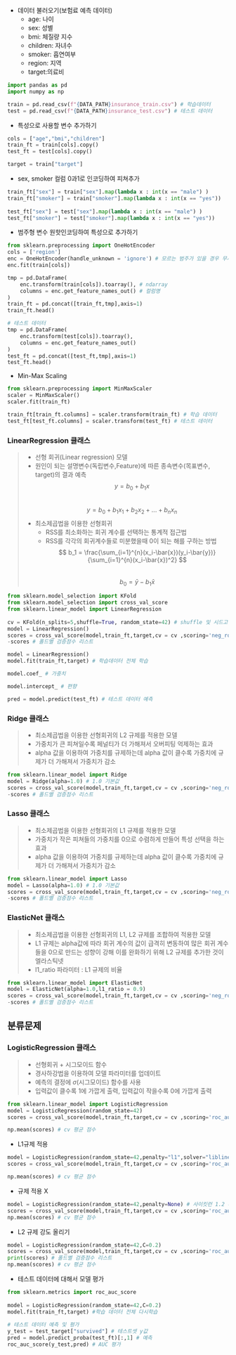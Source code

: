 - 데이터 불러오기(보험료 예측 데이터)
	- age: 나이
	- sex: 성별  
	- bmi: 체질량 지수  
	- children: 자녀수  
	- smoker: 흡연여부  
	- region: 지역  
	- target:의료비
```python
import pandas as pd
import numpy as np

train = pd.read_csv(f"{DATA_PATH}insurance_train.csv") # 학습데이터
test = pd.read_csv(f"{DATA_PATH}insurance_test.csv") # 테스트 데이터
```

- 특성으로 사용할 변수 추가하기
```python
cols = ["age","bmi","children"]  
train_ft = train[cols].copy()  
test_ft = test[cols].copy()

target = train["target"]
```

- sex, smoker 컬럼 0과1로 인코딩하여 피쳐추가
```python
train_ft["sex"] = train["sex"].map(lambda x : int(x == "male") )  
train_ft["smoker"] = train["smoker"].map(lambda x : int(x == "yes"))  
  
test_ft["sex"] = test["sex"].map(lambda x : int(x == "male") )  
test_ft["smoker"] = test["smoker"].map(lambda x : int(x == "yes"))
```

- 범주형 변수 원핫인코딩하여 특성으로 추가하기
```python
from sklearn.preprocessing import OneHotEncoder  
cols = ['region']  
enc = OneHotEncoder(handle_unknown = 'ignore') # 모르는 범주가 있을 경우 무시  
enc.fit(train[cols])
```

```python
tmp = pd.DataFrame(  
    enc.transform(train[cols]).toarray(), # ndarray  
    columns = enc.get_feature_names_out() # 컬럼명  
)  
train_ft = pd.concat([train_ft,tmp],axis=1)  
train_ft.head()

# 테스트 데이터  
tmp = pd.DataFrame(  
    enc.transform(test[cols]).toarray(),  
    columns = enc.get_feature_names_out()  
)  
test_ft = pd.concat([test_ft,tmp],axis=1)  
test_ft.head()
```

- Min-Max Scaling
```python
from sklearn.preprocessing import MinMaxScaler  
scaler = MinMaxScaler()  
scaler.fit(train_ft)

train_ft[train_ft.columns] = scaler.transform(train_ft) # 학습 데이터
test_ft[test_ft.columns] = scaler.transform(test_ft) # 테스트 데이터
```



### LinearRegression 클래스
> - 선형 회귀(Linear regression) 모델
> - 원인이 되는 설명변수(독립변수,Feature)에 따른 종속변수(목표변수, target)의 결과 예측
> $$  
y = b_0 + b_1x  
$$  
> $$  
y = b_0 + b_1x_1 +  b_2x_2 + ... + b_nx_n  
$$  
> - 최소제곱법을 이용한 선형회귀
> 	- RSS를 최소화하는 회귀 계수를 선택하는 통계적 접근법
> 	- RSS를 각각의 회귀계수들로 미분했을때 0이 되는 해를 구하는 방법  
> $$  
b_1 = \frac{\sum_{i=1}^{n}(x_i-\bar{x})(y_i-\bar{y})}{\sum_{i=1}^{n}(x_i-\bar{x})^2}  
$$  
> $$  
b_0 = \bar{y}-b_1\bar{x}  
$$

```python
from sklearn.model_selection import KFold  
from sklearn.model_selection import cross_val_score  
from sklearn.linear_model import LinearRegression  
  
cv = KFold(n_splits=5,shuffle=True, random_state=42) # shuffle 및 시드고정 할 것  
model = LinearRegression()
scores = cross_val_score(model,train_ft,target,cv = cv ,scoring='neg_root_mean_squared_error',n_jobs = -1)
-scores # 폴드별 검증점수 리스트
```

```python
model = LinearRegression()  
model.fit(train_ft,target) # 학습데이터 전체 학습

model.coef_ # 가중치

model.intercept_ # 편향

pred = model.predict(test_ft) # 테스트 데이터 예측
```

### Ridge 클래스  
> - 최소제곱법을 이용한 선형회귀의 L2 규제를 적용한 모델
> - 가중치가 큰 피쳐일수록 페널티가 더 가해져서 오버피팅 억제하는 효과
> - alpha 값을 이용하여 가중치를 규제하는데 alpha 값이 클수록 가중치에 규제가 더 가해져서 가중치가 감소

```python
from sklearn.linear_model import Ridge  
model = Ridge(alpha=1.0) # 1.0 기본값  
scores = cross_val_score(model,train_ft,target,cv = cv ,scoring='neg_root_mean_squared_error',n_jobs = -1)  
-scores # 폴드별 검증점수 리스트
```

### Lasso 클래스  
> - 최소제곱법을 이용한 선형회귀의 L1 규제를 적용한 모델
> - 가중치가 작은 피쳐들의 가중치를 0으로 수렴하게 만들어 특성 선택을 하는 효과
> - alpha 값을 이용하여 가중치를 규제하는데 alpha 값이 클수록 가중치에 규제가 더 가해져서 가중치가 감소
```python
from sklearn.linear_model import Lasso  
model = Lasso(alpha=1.0) # 1.0 기본값  
scores = cross_val_score(model,train_ft,target,cv = cv ,scoring='neg_root_mean_squared_error',n_jobs = -1)  
-scores # 폴드별 검증점수 리스트
```

### ElasticNet 클래스  
> - 최소제곱법을 이용한 선형회귀의 L1, L2 규제를 조합하여 적용한 모델
> - L1 규제는 alpha값에 따라 회귀 계수의 값이 급격히 변동하여 많은 회귀 계수들을  0으로 만드는 성향이 강해 이를 완화하기 위해 L2 규제를 추가한 것이 엘라스틱넷
> - l1_ratio 파라미터 : L1 규제의 비율
```python
from sklearn.linear_model import ElasticNet  
model = ElasticNet(alpha=1.0,l1_ratio = 0.9)  
scores = cross_val_score(model,train_ft,target,cv = cv ,scoring='neg_root_mean_squared_error',n_jobs = -1)  
-scores # 폴드별 검증점수 리스트
```


## 분류문제
### LogisticRegression 클래스
> - 선형회귀 + 시그모이드 함수
> - 경사하강법을 이용하여 모델 파라미터를 업데이트
> - 예측의 결정에 $\sigma$(시그모이드) 함수를 사용
> - 입력값이 클수록 1에 가깝게 출력, 입력값이 작을수록 0에 가깝게 출력
```python
from sklearn.linear_model import LogisticRegression
model = LogisticRegression(random_state=42)
scores = cross_val_score(model,train_ft,target,cv = cv ,scoring='roc_auc',n_jobs = -1)

np.mean(scores) # cv 평균 점수
```

- L1규제 적용
```python
model = LogisticRegression(random_state=42,penalty="l1",solver="liblinear")  
scores = cross_val_score(model,train_ft,target,cv = cv ,scoring='roc_auc',n_jobs = -1)  

np.mean(scores) # cv 평균 점수
```

- 규제 적용 X
```python
model = LogisticRegression(random_state=42,penalty=None) # 사이킷런 1.2 버전 이상일경우에는 None 을 penalty에 인수로 줘야함  
scores = cross_val_score(model,train_ft,target,cv = cv ,scoring='roc_auc',n_jobs = -1)
np.mean(scores) # cv 평균 점수
```

- L2 규제 강도 올리기
```python
model = LogisticRegression(random_state=42,C=0.2)  
scores = cross_val_score(model,train_ft,target,cv = cv ,scoring='roc_auc',n_jobs = -1)  
print(scores) # 폴드별 검증점수 리스트  
np.mean(scores) # cv 평균 점수
```


- 테스트 데이터에 대해서 모델 평가
```python
from sklearn.metrics import roc_auc_score  
  
model = LogisticRegression(random_state=42,C=0.2)  
model.fit(train_ft,target) #학습 데이터 전체 다시학습  
  
# 테스트 데이터 예측 및 평가  
y_test = test_target["survived"] # 테스트셋 y값  
pred = model.predict_proba(test_ft)[:,1] # 예측  
roc_auc_score(y_test,pred) # AUC 평가
```